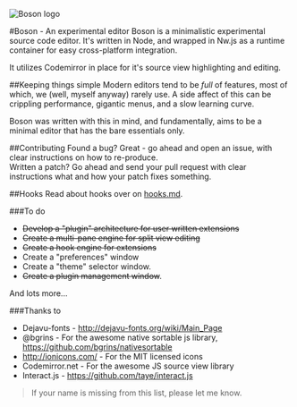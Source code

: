 ![Boson logo](https://raw.githubusercontent.com/isdampe/BosonEditorExperimental/master/assets/boson/media/logo.png)

#Boson - An experimental editor
Boson is a minimalistic experimental source code editor. It's written in Node, and wrapped in
Nw.js as a runtime container for easy cross-platform integration.

It utilizes Codemirror in place for it's source view highlighting and editing.

##Keeping things simple
Modern editors tend to be _full_ of features, most of which, we (well, myself anyway) rarely use. A side affect of
this can be crippling performance, gigantic menus, and a slow learning curve.

Boson was written with this in mind, and fundamentally, aims to be a minimal editor that has the bare essentials only.

##Contributing
Found a bug? Great - go ahead and open an issue, with clear instructions on how to re-produce.  
Written a patch? Go ahead and send your pull request with clear instructions what and how your patch fixes something.

##Hooks
Read about hooks over on [hooks.md](hooks.md).

###To do
* ~~Develop a "plugin" architecture for user written extensions~~
* ~~Create a multi-pane engine for split view editing~~
* ~~Create a hook engine for extensions~~
* Create a "preferences" window
* Create a "theme" selector window.
* ~~Create a plugin management window~~.

And lots more...

###Thanks to
* Dejavu-fonts - http://dejavu-fonts.org/wiki/Main_Page
* @bgrins - For the awesome native sortable js library, https://github.com/bgrins/nativesortable
* http://ionicons.com/ - For the MIT licensed icons
* Codemirror.net - For the awesome JS source view library
* Interact.js - https://github.com/taye/interact.js

> If your name is missing from this list, please let me know.
